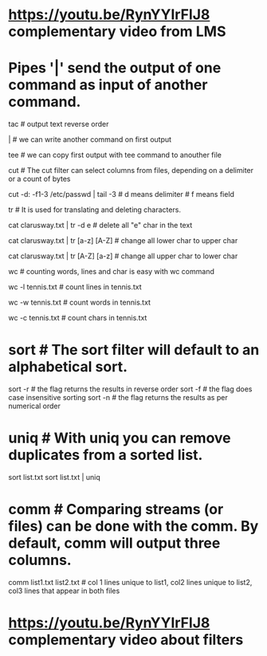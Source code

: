 # https://youtu.be/RynYYIrFlJ8  complementary video from LMS

# Pipes '|' send the output of one command as input of another command.

tac                                  # output text reverse order

|                                    # we can write another command on first output

tee                                  # we can copy first output with tee command to anouther file

cut                                  # The cut filter can select columns from files, depending on a delimiter or a count of bytes

cut -d: -f1-3 /etc/passwd | tail -3  # d means delimiter 
                                     # f means field

tr                                   # It is used for translating and deleting characters.

cat clarusway.txt | tr -d e          # delete all "e" char in the text

cat clarusway.txt | tr [a-z] [A-Z]   # change all lower char to upper char

cat clarusway.txt | tr [A-Z] [a-z]   # change all upper char to lower char

wc                                   # counting words, lines and char is easy with wc command

wc -l tennis.txt                     # count lines in tennis.txt

wc -w tennis.txt                     # count words in tennis.txt

wc -c tennis.txt                     # count chars in tennis.txt

# sort                               # The sort filter will default to an alphabetical sort.

sort -r	                             # the flag returns the results in reverse order
sort -f	                             # the flag does case insensitive sorting
sort -n	                             # the flag returns the results as per numerical order

# uniq                               # With uniq you can remove duplicates from a sorted list.

sort list.txt 
sort list.txt | uniq

# comm                               # Comparing streams (or files) can be done with the comm. By default, comm will output three columns.

comm list1.txt list2.txt             # col 1 lines unique to list1, col2 lines unique to list2, col3 lines that appear in both files

# https://youtu.be/RynYYIrFlJ8 complementary video about filters
